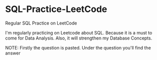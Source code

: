 # SQL-Practice-LeetCode
Regular SQL Practice on LeetCode

I'm regularly practicing on Leetcode about SQL. Because it is a must to come for Data Analysis. Also, it will strengthen my Database Concepts.

NOTE: Firstly the question is pasted. Under the question you'll find the answer
